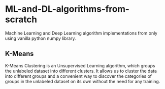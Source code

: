 # ML-and-DL-algorithms-from-scratch
Machine Learning and Deep Learning  algorithm implementations from only using vanilla python numpy library.

## K-Means
K-Means Clustering is an Unsupervised Learning algorithm, which groups the unlabeled dataset into different clusters. It allows us to cluster the data into different groups and a convenient way to discover the categories of groups in the unlabeled dataset on its own without the need for any training.


